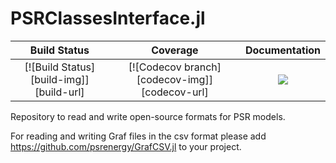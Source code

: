 # PSRClassesInterface.jl

| **Build Status** | **Coverage** | **Documentation** |
|:-----------------:|:-----------------:|:-----------------:|
| [![Build Status][build-img]][build-url] | [![Codecov branch][codecov-img]][codecov-url] |[![](https://img.shields.io/badge/docs-latest-blue.svg)](https://psrenergy.github.io/Quiver.jl/dev/)

Repository to read and write open-source formats for PSR models.

For reading and writing Graf files in the csv format please add https://github.com/psrenergy/GrafCSV.jl to your project. 